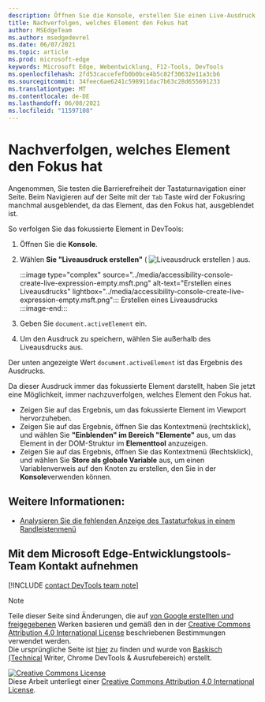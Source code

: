 ```yaml
---
description: Öffnen Sie die Konsole, erstellen Sie einen Live-Ausdruck, und legen Sie den Ausdruck auf document.activeElement fest.
title: Nachverfolgen, welches Element den Fokus hat
author: MSEdgeTeam
ms.author: msedgedevrel
ms.date: 06/07/2021
ms.topic: article
ms.prod: microsoft-edge
keywords: Microsoft Edge, Webentwicklung, F12-Tools, DevTools
ms.openlocfilehash: 2fd53caccefefb0b0bce4b5c82f30632e11a3cb6
ms.sourcegitcommit: 34feec6ae6241c598911dac7b63c28d655691233
ms.translationtype: MT
ms.contentlocale: de-DE
ms.lasthandoff: 06/08/2021
ms.locfileid: "11597108"
---
```

<!-- Copyright Kayce Basques 

   Licensed under the Apache License, Version 2.0 (the "License");
   you may not use this file except in compliance with the License.
   You may obtain a copy of the License at

       https://www.apache.org/licenses/LICENSE-2.0

   Unless required by applicable law or agreed to in writing, software
   distributed under the License is distributed on an "AS IS" BASIS,
   WITHOUT WARRANTIES OR CONDITIONS OF ANY KIND, either express or implied.
   See the License for the specific language governing permissions and
   limitations under the License.  -->  
# <a name="track-which-element-has-focus"></a>Nachverfolgen, welches Element den Fokus hat  

Angenommen, Sie testen die Barrierefreiheit der Tastaturnavigation einer Seite.  Beim Navigieren auf der Seite mit der `Tab` Taste wird der Fokusring manchmal ausgeblendet, da das Element, das den Fokus hat, ausgeblendet ist.  

So verfolgen Sie das fokussierte Element in DevTools:

1.  Öffnen Sie die **Konsole**.  
1.  Wählen **Sie "Liveausdruck erstellen"** \( ![ Liveausdruck erstellen ](../media/create-live-expression-icon.msft.png) \) aus.  
    
    :::image type="complex" source="../media/accessibility-console-create-live-expression-empty.msft.png" alt-text="Erstellen eines Liveausdrucks" lightbox="../media/accessibility-console-create-live-expression-empty.msft.png":::
       Erstellen eines Liveausdrucks  
    :::image-end:::  
    
1.  Geben Sie `document.activeElement` ein.  
1.  Um den Ausdruck zu speichern, wählen Sie außerhalb des Liveausdrucks aus.
    
Der unten angezeigte Wert `document.activeElement` ist das Ergebnis des Ausdrucks.  

Da dieser Ausdruck immer das fokussierte Element darstellt, haben Sie jetzt eine Möglichkeit, immer nachzuverfolgen, welches Element den Fokus hat.  

*   Zeigen Sie auf das Ergebnis, um das fokussierte Element im Viewport hervorzuheben.  
*   Zeigen Sie auf das Ergebnis, öffnen Sie das Kontextmenü \(rechtsklick\), und wählen Sie **"Einblenden" im Bereich "Elemente"** aus, um das Element in der DOM-Struktur im **Elementtool** anzuzeigen.  
*   Zeigen Sie auf das Ergebnis, öffnen Sie das Kontextmenü \(Rechtsklick\), und wählen Sie **Store als globale Variable** aus, um einen Variablenverweis auf den Knoten zu erstellen, den Sie in der **Konsole**verwenden können.  


## <a name="see-also"></a>Weitere Informationen:

*  [Analysieren Sie die fehlenden Anzeige des Tastaturfokus in einem Randleistenmenü](test-analyze-no-focus-indicator.md)


## <a name="getting-in-touch-with-the-microsoft-edge-devtools-team"></a>Mit dem Microsoft Edge-Entwicklungstools-Team Kontakt aufnehmen

[!INCLUDE [contact DevTools team note](../includes/contact-devtools-team-note.md)]  


<!-- links -->  
> [!NOTE]
> Teile dieser Seite sind Änderungen, die auf [von Google erstellten und freigegebenen][GoogleSitePolicies] Werken basieren und gemäß den in der [Creative Commons Attribution 4.0 International License][CCA4IL] beschriebenen Bestimmungen verwendet werden.  
> Die ursprüngliche Seite ist [hier](https://developers.google.com/web/tools/chrome-devtools/accessibility/focus) zu finden und wurde von [Baskisch (Technical][KayceBasques] Writer, Chrome DevTools \& Ausrufebereich\) erstellt.  

[![Creative Commons License][CCby4Image]][CCA4IL]  
Diese Arbeit unterliegt einer [Creative Commons Attribution 4.0 International License][CCA4IL].  

[CCA4IL]: https://creativecommons.org/licenses/by/4.0  
[CCby4Image]: https://i.creativecommons.org/l/by/4.0/88x31.png  
[GoogleSitePolicies]: https://developers.google.com/terms/site-policies  
[KayceBasques]: https://developers.google.com/web/resources/contributors#kayce-basques  
